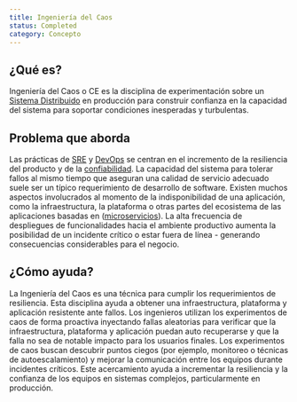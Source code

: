 ```yaml
---
title: Ingeniería del Caos 
status: Completed
category: Concepto
---
```


## ¿Qué es?

Ingeniería del Caos o CE es la disciplina de experimentación sobre un [Sistema Distribuido](/distributed_systems/) en producción para construir confianza en la capacidad del sistema para soportar condiciones inesperadas y turbulentas.

## Problema que aborda

Las prácticas de [SRE](/site_reliability_engineering/) y [DevOps](/es/devops/) se centran en el incremento de la resiliencia del producto y de la [confiabilidad](/reliability/). La capacidad del sistema para tolerar fallos al mismo tiempo que aseguran una calidad de servicio adecuado suele ser un típico requerimiento de desarrollo de software. Existen muchos aspectos involucrados al momento de la indisponibilidad de una aplicación, como la infraestructura, la plataforma o otras partes del ecosistema de las aplicaciones basadas en ([microservicios](/microservices/)). La alta frecuencia de despliegues de funcionalidades hacia el ambiente productivo aumenta la posibilidad de un incidente crítico o estar fuera de línea - generando consecuencias considerables para el negocio.

## ¿Cómo ayuda?

La Ingeniería del Caos es una técnica para cumplir los requerimientos de resiliencia. Esta disciplina ayuda a obtener una infraestructura, plataforma y aplicación resistente ante fallos. Los ingenieros utilizan los experimentos de caos de forma proactiva inyectando fallas aleatorias para verificar que la infraestructura, plataforma y aplicación puedan auto recuperarse y que la falla no sea de notable impacto para los usuarios finales. Los experimentos de caos buscan descubrir puntos ciegos (por ejemplo, monitoreo o técnicas de autoescalamiento) y mejorar la comunicación entre los equipos durante incidentes críticos. Este acercamiento ayuda a incrementar la resiliencia y la confianza de los equipos en sistemas complejos, particularmente en producción.
